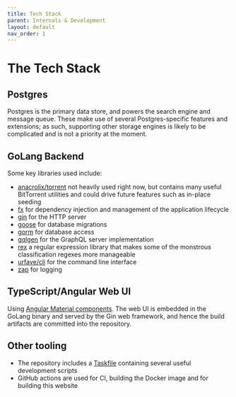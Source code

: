 ```yaml
---
title: Tech Stack
parent: Internals & Development
layout: default
nav_order: 1
---
```


# The Tech Stack

## Postgres

Postgres is the primary data store, and powers the search engine and message queue. These make use of several Postgres-specific features and extensions; as such, supporting other storage engines is likely to be complicated and is not a priority at the moment.

## GoLang Backend

Some key libraries used include:

- [anacrolix/torrent](https://github.com/anacrolix/torrent) not heavily used right now, but contains many useful BitTorrent utilities and could drive future features such as in-place seeding
- [fx](https://uber-go.github.io/fx/) for dependency injection and management of the application lifecycle
- [gin](https://gin-gonic.com/) for the HTTP server
- [goose](https://pressly.github.io/goose/) for database migrations
- [gorm](https://gorm.io/) for database access
- [gqlgen](https://gqlgen.com/) for the GraphQL server implementation
- [rex](https://github.com/hedhyw/rex) a regular expression library that makes some of the monstrous classification regexes more manageable
- [urfave/cli](https://cli.urfave.org/) for the command line interface
- [zap](https://github.com/uber-go/zap) for logging

## TypeScript/Angular Web UI

Using [Angular Material components](https://material.angular.io/). The web UI is embedded in the GoLang binary and served by the Gin web framework, and hence the build artifacts are committed into the repository.

## Other tooling

- The repository includes a [Taskfile](https://taskfile.dev/) containing several useful development scripts
- GitHub actions are used for CI, building the Docker image and for building this website
